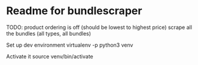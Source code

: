 # Readme for bundlescraper

TODO:
product ordering is off (should be lowest to highest price)
scrape all the bundles (all types, all bundles)

Set up dev environment
virtualenv -p python3 venv

Activate it
source venv/bin/activate
